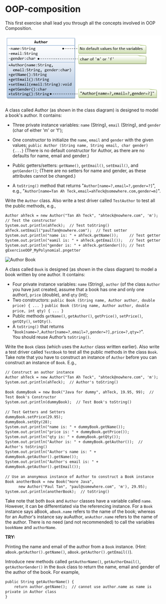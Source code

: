 # OOP-composition

This first exercise shall lead you through all the concepts involved in OOP Composition.

![Author](res/Author.PNG)

A class called Author (as shown in the class diagram) is designed to model a book's author. It contains:

- Three private instance variables: `name` (String), `email` (String), and `gender` (char of either 'm' or 'f');
- One constructor to initialize the `name`, `email` and `gender` with the given values;
```public Author (String name, String email, char gender) {...}```
(There is no default constructor for Author, as there are no defaults for name, email and gender.)

- Public getters/setters: `getName()`, `getEmail()`, `setEmail()`, and `getGender()`;
(There are no setters for name and gender, as these attributes cannot be changed.)

- A `toString()` method that returns "`Author[name=?,email=?,gender=?]`", e.g.,
"`Author[name=Tan Ah Teck,email=ahTeck@somewhere.com,gender=m]`".

Write the `Author` class. Also write a test driver called `TestAuthor` to test all the public methods, e.g.,
```
Author ahTeck = new Author("Tan Ah Teck", "ahteck@nowhere.com", 'm'); // Test the constructor
System.out.println(ahTeck);  // Test toString()
ahTeck.setEmail("paulTan@nowhere.com");  // Test setter
System.out.println("name is: " + ahTeck.getName());     // Test getter
System.out.println("eamil is: " + ahTeck.getEmail());   // Test getter
System.out.println("gender is: " + ahTeck.getGender()); // Test gExerciseOOP_MyPolynomial.pngetter
```

![Author Book](res/Author%20Book.PNG)

A class called `Book` is designed (as shown in the class diagram) to model a book written by one author. It contains:

- Four private instance variables: `name` (String), `author` (of the class `Author` you have just created,
assume that a book has one and only one author), `price` (double), and `qty` (int);
- Two constructors:
`public Book (String name, Author author, double price) { ... }`
`public Book (String name, Author author, double price, int qty) { ... }`
- Public methods `getName()`, `getAuthor()`, `getPrice()`, `setPrice()`, `getQty()`, `setQty()`.
- A `toString()` that returns "`Book[name=?,Author[name=?,email=?,gender=?],price=?,qty=?`".  
You should reuse Author’s `toString()`.

Write the `Book` class (which uses the `Author` class written earlier). 
Also write a test driver called `TestBook` to test all the public methods in the class `Book`. 
Take note that you have to construct an instance of `Author` before you can construct an instance of `Book`.
E.g.,

```
// Construct an author instance
Author ahTeck = new Author("Tan Ah Teck", "ahteck@nowhere.com", 'm');
System.out.println(ahTeck);  // Author's toString()

Book dummyBook = new Book("Java for dummy", ahTeck, 19.95, 99);  // Test Book's Constructor
System.out.println(dummyBook);  // Test Book's toString()

// Test Getters and Setters
dummyBook.setPrice(29.95);
dummyBook.setQty(28);
System.out.println("name is: " + dummyBook.getName());
System.out.println("price is: " + dummyBook.getPrice());
System.out.println("qty is: " + dummyBook.getQty());
System.out.println("Author is: " + dummyBook.getAuthor());  // Author's toString()
System.out.println("Author's name is: " + dummyBook.getAuthor().getName());
System.out.println("Author's email is: " + dummyBook.getAuthor().getEmail());

// Use an anonymous instance of Author to construct a Book instance
Book anotherBook = new Book("more Java", 
      new Author("Paul Tan", "paul@somewhere.com", 'm'), 29.95);
System.out.println(anotherBook);  // toString()
```

Take note that both `Book` and `Author` classes have a variable called `name`. 
However, it can be differentiated via the referencing instance. 
For a `Book` instance says aBook, `aBook.name` refers to the name of the book; 
whereas for an Author's instance say auAuthor, `anAuthor.name` refers to the name of the author. 
There is no need (and not recommended) to call the variables `bookName` and `authorName`.

**TRY:**

Printing the name and email of the author from a `Book` instance. 
(Hint: `aBook.getAuthor().getName()`, `aBook.getAuthor().getEmail()`).

Introduce new methods called `getAuthorName()`, `getAuthorEmail()`, `getAuthorGender()` in the `Book`
class to return the name, email and gender of the author of the book. 
For example,
```
public String getAuthorName() {
    return author.getName();  // cannot use author.name as name is private in Author class
}
```